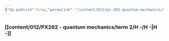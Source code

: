 ```yaml
---
{"dg-publish":true,"permalink":"/content/012/px-262-quantum-mechanics/term-2/px-262-b-0-applications-of-quantum-mechanics/","noteIcon":"1","created":"2024-12-23T10:16:38.224+00:00","updated":"2025-01-06T18:16:23.945+00:00"}
---
```


### [[content/012/PX262 - quantum mechanics/term 2/H -/H -\|H -]]
